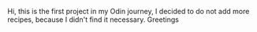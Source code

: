 Hi, this is the first project in my Odin journey, I decided to do not add more recipes, because I didn't find it necessary. Greetings
